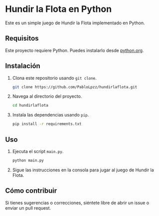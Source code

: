 # Hundir la Flota en Python

Este es un simple juego de Hundir la Flota implementado en Python.

## Requisitos

Este proyecto requiere Python. Puedes instalarlo desde [python.org](https://www.python.org/downloads/).

## Instalación

1. Clona este repositorio usando `git clone`.
    ```bash
    git clone https://github.com/PabloLpzz/hundirlaflota.git
    ```

2. Navega al directorio del proyecto.
    ```bash
    cd hundirlaflota
    ```

3. Instala las dependencias usando `pip`.
    ```bash
    pip install -r requirements.txt
    ```

## Uso

1. Ejecuta el script `main.py`.
    ```bash
    python main.py
    ```

2. Sigue las instrucciones en la consola para jugar al juego de Hundir la Flota.

## Cómo contribuir

Si tienes sugerencias o correcciones, siéntete libre de abrir un issue o enviar un pull request.
